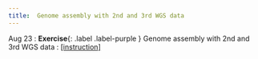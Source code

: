 ```yaml
---
title:  Genome assembly with 2nd and 3rd WGS data
---
```


Aug 23
: **Exercise**{: .label .label-purple } Genome assembly with 2nd and 3rd WGS data
: [[instruction]](https://yanhui09.github.io/MAC2023/exercieses/wgs)
<!--: [[colab]](#)-->
